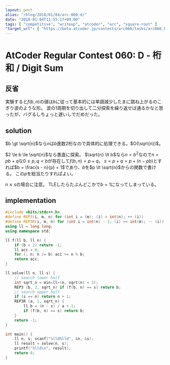 ```yaml
---
layout: post
alias: "/blog/2018/01/04/arc-060-d/"
date: "2018-01-04T11:55:17+09:00"
tags: [ "competitive", "writeup", "atcoder", "arc", "square-root" ]
"target_url": [ "https://beta.atcoder.jp/contests/arc060/tasks/arc060_b" ]
---
```


# AtCoder Regular Contest 060: D - 桁和 / Digit Sum

## 反省

実験すると$f(b, n)$の値は$b$に従って基本的には単調減少したまに跳ね上がるのこぎり波のような形。
波の$1$周期を切り出して二分探索を繰り返せば通るかなと思ったが、バグるしちょっと遅いしでだめだった。

## solution

$b \gt \sqrt{n}$なら$n$は$b$進数$2$桁なので具体的に処理できる。$O(\sqrt{n})$。

$2 \le b \le \sqrt{n}$なら愚直に探索。
$\sqrt{n} \lt b$なら$n \lt b^2$なので$n = pb + q$な$0 \le p, q \lt b$が存在して$f(b, n) = p + q$。
$s = p + q = p + (n - pb)$とすれば$b = \frac{s - n}{p} + 1$であり、$b$を$p \lt \sqrt{n}$からの関数で書ける。
この$p$を総当たりすればよい。

$n \le s$の場合に注意。
TLEしたらたぶんどこかで$b = 1$になってしまっている。

## implementation

``` c++
#include <bits/stdc++.h>
#define REP3(i, m, n) for (int i = (m); (i) < int(n); ++ (i))
#define REP3R(i, m, n) for (int i = int(n) - 1; (i) >= int(m); -- (i))
using ll = long long;
using namespace std;

ll f(ll b, ll n) {
    if (b < 2) return -1;
    ll acc = 0;
    for (; n; n /= b) acc += n % b;
    return acc;
}

ll solve(ll n, ll s) {
    // search lower half
    int sqrt_n = min<ll>(n, sqrt(n) + 3);
    REP3 (b, 2, sqrt_n) if (f(b, n) == s) return b;
    // search upper half
    if (s == n) return n + 1;
    REP3R (a, 1, sqrt_n) {
        ll b = (n - s) / a + 1;
        if (f(b, n) == s) return b;
    }
    return -1;
}

int main() {
    ll n, s; scanf("%lld%lld", &n, &s);
    ll result = solve(n, s);
    printf("%lld\n", result);
    return 0;
}
```
